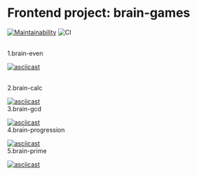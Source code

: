 # Frontend project: brain-games #

[![Maintainability](https://api.codeclimate.com/v1/badges/509c04b93ae6d56effc3/maintainability)](https://codeclimate.com/github/klotsin/frontend-project-lvl1/maintainability)
![CI](https://github.com/klotsin/frontend-project-lvl1/workflows/CI/badge.svg)

<br>
 1.brain-even
<br>

[![asciicast](https://asciinema.org/a/EegBVBeHgWhRSZ8ObBzdg3WqZ.svg)](https://asciinema.org/a/EegBVBeHgWhRSZ8ObBzdg3WqZ)

<br>
 2.brain-calc
<br>

[![asciicast](https://asciinema.org/a/jyevpLIk4b417HXzYbjuNrx4R.svg)](https://asciinema.org/a/jyevpLIk4b417HXzYbjuNrx4R)
<br>
 3.brain-gcd
<br>

[![asciicast](https://asciinema.org/a/Wn7GCXXQZ9m1FYOWYLAuKz9Jo.svg)](https://asciinema.org/a/Wn7GCXXQZ9m1FYOWYLAuKz9Jo)
<br>
 4.brain-progression
<br>

[![asciicast](https://asciinema.org/a/VpSruMRpmVjFyF9C2mbW7oiN8.svg)](https://asciinema.org/a/VpSruMRpmVjFyF9C2mbW7oiN8)
<br>
 5.brain-prime
<br>

[![asciicast](https://asciinema.org/a/lBNolCX0jWFc2MLQOK5rmB3CJ.svg)](https://asciinema.org/a/lBNolCX0jWFc2MLQOK5rmB3CJ)

